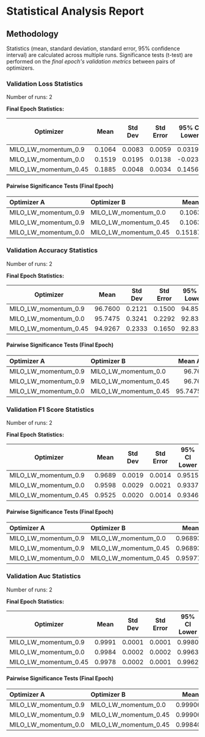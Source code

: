 # Statistical Analysis Report

## Methodology

Statistics (mean, standard deviation, standard error, 95% confidence interval) are calculated across multiple runs.
Significance tests (t-test) are performed on the *final epoch's validation metrics* between pairs of optimizers.

### Validation Loss Statistics

Number of runs: 2

**Final Epoch Statistics:**

| Optimizer | Mean | Std Dev | Std Error | 95% CI Lower | 95% CI Upper |
|-----------|------|---------|-----------|--------------|--------------|
| MILO_LW_momentum_0.9 | 0.1064 | 0.0083 | 0.0059 | 0.0319 | 0.1809 |
| MILO_LW_momentum_0.0 | 0.1519 | 0.0195 | 0.0138 | -0.0231 | 0.3268 |
| MILO_LW_momentum_0.45 | 0.1885 | 0.0048 | 0.0034 | 0.1456 | 0.2314 |

#### Pairwise Significance Tests (Final Epoch)

| Optimizer A          | Optimizer B           |   Mean A |   Mean B | Better               |   p-value | Significant   | Metric                |
|:---------------------|:----------------------|---------:|---------:|:---------------------|----------:|:--------------|:----------------------|
| MILO_LW_momentum_0.9 | MILO_LW_momentum_0.0  | 0.10637  | 0.151873 | MILO_LW_momentum_0.9 | 0.147493  |               | final_validation_loss |
| MILO_LW_momentum_0.9 | MILO_LW_momentum_0.45 | 0.10637  | 0.188516 | MILO_LW_momentum_0.9 | 0.0145723 | *             | final_validation_loss |
| MILO_LW_momentum_0.0 | MILO_LW_momentum_0.45 | 0.151873 | 0.188516 | MILO_LW_momentum_0.0 | 0.21296   |               | final_validation_loss |

### Validation Accuracy Statistics

Number of runs: 2

**Final Epoch Statistics:**

| Optimizer | Mean | Std Dev | Std Error | 95% CI Lower | 95% CI Upper |
|-----------|------|---------|-----------|--------------|--------------|
| MILO_LW_momentum_0.9 | 96.7600 | 0.2121 | 0.1500 | 94.8541 | 98.6659 |
| MILO_LW_momentum_0.0 | 95.7475 | 0.3241 | 0.2292 | 92.8357 | 98.6593 |
| MILO_LW_momentum_0.45 | 94.9267 | 0.2333 | 0.1650 | 92.8301 | 97.0232 |

#### Pairwise Significance Tests (Final Epoch)

| Optimizer A          | Optimizer B           |   Mean A |   Mean B | Better               |   p-value | Significant   | Metric                    |
|:---------------------|:----------------------|---------:|---------:|:---------------------|----------:|:--------------|:--------------------------|
| MILO_LW_momentum_0.9 | MILO_LW_momentum_0.0  |  96.76   |  95.7475 | MILO_LW_momentum_0.9 | 0.0823542 |               | final_validation_accuracy |
| MILO_LW_momentum_0.9 | MILO_LW_momentum_0.45 |  96.76   |  94.9267 | MILO_LW_momentum_0.9 | 0.0148622 | *             | final_validation_accuracy |
| MILO_LW_momentum_0.0 | MILO_LW_momentum_0.45 |  95.7475 |  94.9267 | MILO_LW_momentum_0.0 | 0.112515  |               | final_validation_accuracy |

### Validation F1 Score Statistics

Number of runs: 2

**Final Epoch Statistics:**

| Optimizer | Mean | Std Dev | Std Error | 95% CI Lower | 95% CI Upper |
|-----------|------|---------|-----------|--------------|--------------|
| MILO_LW_momentum_0.9 | 0.9689 | 0.0019 | 0.0014 | 0.9515 | 0.9864 |
| MILO_LW_momentum_0.0 | 0.9598 | 0.0029 | 0.0021 | 0.9337 | 0.9859 |
| MILO_LW_momentum_0.45 | 0.9525 | 0.0020 | 0.0014 | 0.9346 | 0.9704 |

#### Pairwise Significance Tests (Final Epoch)

| Optimizer A          | Optimizer B           |   Mean A |   Mean B | Better               |   p-value | Significant   | Metric                    |
|:---------------------|:----------------------|---------:|---------:|:---------------------|----------:|:--------------|:--------------------------|
| MILO_LW_momentum_0.9 | MILO_LW_momentum_0.0  | 0.968933 | 0.959776 | MILO_LW_momentum_0.9 | 0.0804937 |               | final_validation_f1_score |
| MILO_LW_momentum_0.9 | MILO_LW_momentum_0.45 | 0.968933 | 0.952525 | MILO_LW_momentum_0.9 | 0.0141197 | *             | final_validation_f1_score |
| MILO_LW_momentum_0.0 | MILO_LW_momentum_0.45 | 0.959776 | 0.952525 | MILO_LW_momentum_0.0 | 0.115485  |               | final_validation_f1_score |

### Validation Auc Statistics

Number of runs: 2

**Final Epoch Statistics:**

| Optimizer | Mean | Std Dev | Std Error | 95% CI Lower | 95% CI Upper |
|-----------|------|---------|-----------|--------------|--------------|
| MILO_LW_momentum_0.9 | 0.9991 | 0.0001 | 0.0001 | 0.9980 | 1.0001 |
| MILO_LW_momentum_0.0 | 0.9984 | 0.0002 | 0.0002 | 0.9963 | 1.0005 |
| MILO_LW_momentum_0.45 | 0.9978 | 0.0002 | 0.0001 | 0.9962 | 0.9993 |

#### Pairwise Significance Tests (Final Epoch)

| Optimizer A          | Optimizer B           |   Mean A |   Mean B | Better               |   p-value | Significant   | Metric               |
|:---------------------|:----------------------|---------:|---------:|:---------------------|----------:|:--------------|:---------------------|
| MILO_LW_momentum_0.9 | MILO_LW_momentum_0.0  | 0.999062 | 0.998409 | MILO_LW_momentum_0.9 | 0.111475  |               | final_validation_auc |
| MILO_LW_momentum_0.9 | MILO_LW_momentum_0.45 | 0.999062 | 0.997766 | MILO_LW_momentum_0.9 | 0.020103  | *             | final_validation_auc |
| MILO_LW_momentum_0.0 | MILO_LW_momentum_0.45 | 0.998409 | 0.997766 | MILO_LW_momentum_0.0 | 0.0989981 |               | final_validation_auc |

